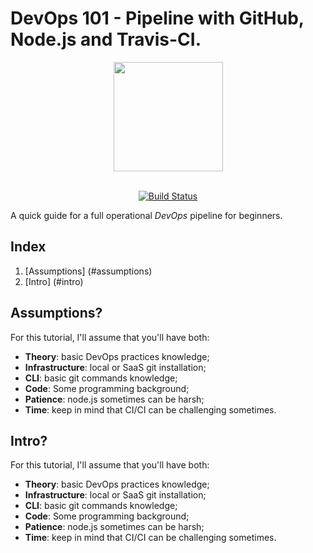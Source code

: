 # DevOps 101 - Pipeline with GitHub, Node.js and Travis-CI.

<div align="center">
    <a href="https://travis-ci.org/">
		<img src="https://travis-ci.com/images/logos/TravisCI-Mascot-1.svg" width="175">
	</a>
</div>

<br />

<div align="center">

[![Build Status](https://travis-ci.org/ffilho/nodejs_demo-app.svg?branch=master)](https://travis-ci.org/ffilho/nodejs_demo-app)
	
</div>

A quick guide for a full operational *DevOps* pipeline for beginners.

##  Index

1.  [Assumptions] (#assumptions)
2.  [Intro]	(#intro)

<a name="assumptions"></a>
## Assumptions?

For this tutorial, I'll assume that you'll have both:

- **Theory**: basic DevOps practices knowledge;
- **Infrastructure**: local or SaaS git installation;
- **CLI**: basic git commands knowledge;
- **Code**: Some programming background;
- **Patience**: node.js sometimes can be harsh;
- **Time**: keep in mind that CI/CI can be challenging sometimes.

<a name="intro"></a>
## Intro?

For this tutorial, I'll assume that you'll have both:

- **Theory**: basic DevOps practices knowledge;
- **Infrastructure**: local or SaaS git installation;
- **CLI**: basic git commands knowledge;
- **Code**: Some programming background;
- **Patience**: node.js sometimes can be harsh;
- **Time**: keep in mind that CI/CI can be challenging sometimes.